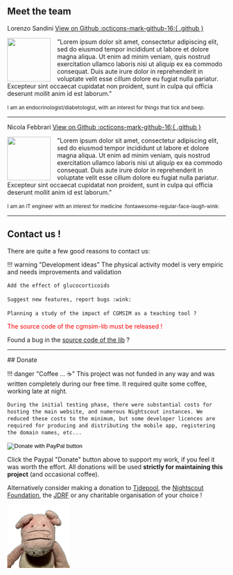## Meet the team

Lorenzo Sandini
<a href="https://github.com/lsandini" target="blank">View on Github :octicons-mark-github-16:{ .github }</a>

<img src="https://avatars.githubusercontent.com/u/18611419?v=4" alt="" width="100" height="100" id="hp" style="float: left; margin: 0 15px 0 0;"/>
"Lorem ipsum dolor sit amet, consectetur adipiscing elit, sed do eiusmod tempor incididunt ut labore et dolore magna aliqua. Ut enim ad minim veniam, quis nostrud exercitation ullamco laboris nisi ut aliquip ex ea commodo consequat. Duis aute irure dolor in reprehenderit in voluptate velit esse cillum dolore eu fugiat nulla pariatur. Excepteur sint occaecat cupidatat non proident, sunt in culpa qui officia deserunt mollit anim id est laborum."

<span style="font-size:smaller">I am an endocrinologist/diabetologist, with an interest for things that tick and beep.</span>

<hr>

Nicola Febbrari
<a href="https://github.com/nickxbs" target="blank">View on Github :octicons-mark-github-16:{ .github }</a>

<img src="https://avatars.githubusercontent.com/u/1084464?v=4" alt="" width="100" height="100" id="hp" style="float: left; margin: 0 15px 0 0;"/>
"Lorem ipsum dolor sit amet, consectetur adipiscing elit, sed do eiusmod tempor incididunt ut labore et dolore magna aliqua. Ut enim ad minim veniam, quis nostrud exercitation ullamco laboris nisi ut aliquip ex ea commodo consequat. Duis aute irure dolor in reprehenderit in voluptate velit esse cillum dolore eu fugiat nulla pariatur. Excepteur sint occaecat cupidatat non proident, sunt in culpa qui officia deserunt mollit anim id est laborum."

<span style="font-size:smaller">I am an IT engineer with an interest for medicine :fontawesome-regular-face-laugh-wink:</span>


<hr>

## Contact us ! 

There are quite a few good reasons to contact us:

!!! warning "Development ideas"
    The physical activity model is very empiric and needs improvements and validation

    Add the effect of glucocorticoids

    Suggest new features, report bugs :wink:

    Planning a study of the impact of CGMSIM as a teaching tool ?   

  
<span style="color:red">The source code of the cgmsim-lib must be released !</span>

Found a bug in the [source code of the lib](https://github.com/lsandini/cgmsim) ? 

<hr>
## Donate

!!! danger "Coffee ... :coffee:"
    This project was not funded in any way and was written completely during our free time. It required quite some coffee, working late at night. 
    
    During the initial testing phase, there were substantial costs for hosting the main website, and numerous Nightscout instances. We reduced these costs to the minimum, but some developer licences are required for producing and distributing the mobile app, registering the domain names, etc...

<form action="https://www.paypal.com/donate" method="post" target="_top">
<input type="hidden" name="business" value="XHKH4ATJDS5AG" />
<input type="hidden" name="no_recurring" value="1" />
<input type="hidden" name="item_name" value="Type 1 Diabetes Simulator" />
<input type="hidden" name="currency_code" value="EUR" />
<input type="image" src="https://www.paypalobjects.com/en_US/i/btn/btn_donate_SM.gif" border="0" name="submit" title="PayPal - The safer, easier way to pay online!" alt="Donate with PayPal button" />
<img alt="" border="0" src="https://www.paypal.com/en_FI/i/scr/pixel.gif" width="1" height="1" />
</form>

Click the Paypal "Donate" button above to support my work, if you feel it was worth the effort. All donations will be used **strictly for maintaining this project** (and occasional coffee). 

<script type="text/javascript" src="https://cdnjs.buymeacoffee.com/1.0.0/button.prod.min.js" data-name="bmc-button" data-slug="lsandini" data-color="#FFDD00" data-emoji="" data-font="Cookie" data-text="Buy me a coffee" data-outline-color="#000000" data-font-color="#000000" data-coffee-color="#ffffff" ></script>


Alternatively consider making a donation to [Tidepool](https://tidepool.salsalabs.org/tidepool-donate/index.html), the [Nightscout Foundation](https://www.nightscoutfoundation.org/donate), the [JDRF](https://www2.jdrf.org/site/Donation2?2376.donation=form1&df_id=2376&s_src=jdrf.org&s_subsrc=siteMenuButton) or any charitable organisation of your choice !

  ![Kinkku](../img/pigscout_white144.png)